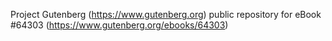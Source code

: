Project Gutenberg (https://www.gutenberg.org) public repository for
eBook #64303 (https://www.gutenberg.org/ebooks/64303)
